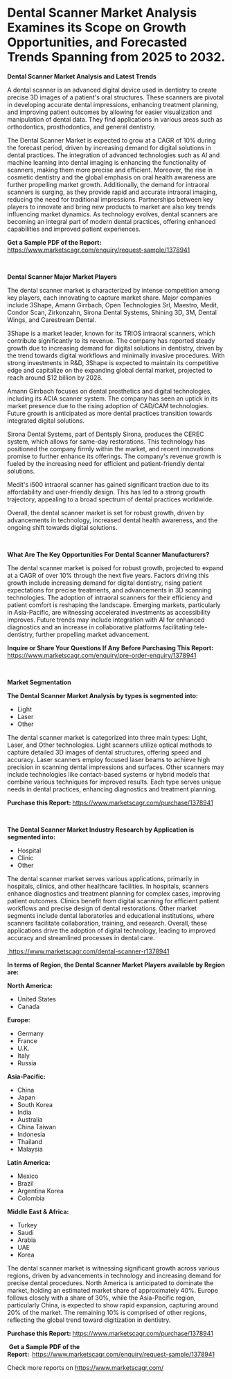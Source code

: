 <p><h1>Dental Scanner Market Analysis Examines its Scope on Growth Opportunities, and Forecasted Trends Spanning from 2025 to 2032.</h1></p><p><strong>Dental Scanner Market Analysis and Latest Trends</strong></p>
<p><p>A dental scanner is an advanced digital device used in dentistry to create precise 3D images of a patient's oral structures. These scanners are pivotal in developing accurate dental impressions, enhancing treatment planning, and improving patient outcomes by allowing for easier visualization and manipulation of dental data. They find applications in various areas such as orthodontics, prosthodontics, and general dentistry.</p><p>The Dental Scanner Market is expected to grow at a CAGR of 10% during the forecast period, driven by increasing demand for digital solutions in dental practices. The integration of advanced technologies such as AI and machine learning into dental imaging is enhancing the functionality of scanners, making them more precise and efficient. Moreover, the rise in cosmetic dentistry and the global emphasis on oral health awareness are further propelling market growth. Additionally, the demand for intraoral scanners is surging, as they provide rapid and accurate intraoral imaging, reducing the need for traditional impressions. Partnerships between key players to innovate and bring new products to market are also key trends influencing market dynamics. As technology evolves, dental scanners are becoming an integral part of modern dental practices, offering enhanced capabilities and improved patient experiences.</p></p>
<p><strong>Get a Sample PDF of the Report:&nbsp;</strong> <a href="https://www.marketscagr.com/enquiry/request-sample/1378941?utm_campaign=2724&utm_medium=2&utm_source=Github&utm_content=ia&utm_term=03032025&utm_id=dental-scanner">https://www.marketscagr.com/enquiry/request-sample/1378941</a></p>
<p>&nbsp;</p>
<p><strong>Dental Scanner Major Market Players</strong></p>
<p><p>The dental scanner market is characterized by intense competition among key players, each innovating to capture market share. Major companies include 3Shape, Amann Girrbach, Open Technologies Srl, Maestro, Medit, Condor Scan, Zirkonzahn, Sirona Dental Systems, Shining 3D, 3M, Dental Wings, and Carestream Dental.</p><p>3Shape is a market leader, known for its TRIOS intraoral scanners, which contribute significantly to its revenue. The company has reported steady growth due to increasing demand for digital solutions in dentistry, driven by the trend towards digital workflows and minimally invasive procedures. With strong investments in R&D, 3Shape is expected to maintain its competitive edge and capitalize on the expanding global dental market, projected to reach around $12 billion by 2028.</p><p>Amann Girrbach focuses on dental prosthetics and digital technologies, including its ACIA scanner system. The company has seen an uptick in its market presence due to the rising adoption of CAD/CAM technologies. Future growth is anticipated as more dental practices transition towards integrated digital solutions.</p><p>Sirona Dental Systems, part of Dentsply Sirona, produces the CEREC system, which allows for same-day restorations. This technology has positioned the company firmly within the market, and recent innovations promise to further enhance its offerings. The company's revenue growth is fueled by the increasing need for efficient and patient-friendly dental solutions.</p><p>Medit's i500 intraoral scanner has gained significant traction due to its affordability and user-friendly design. This has led to a strong growth trajectory, appealing to a broad spectrum of dental practices worldwide.</p><p>Overall, the dental scanner market is set for robust growth, driven by advancements in technology, increased dental health awareness, and the ongoing shift towards digital solutions.</p></p>
<p>&nbsp;</p>
<p><strong>What Are The Key Opportunities For Dental Scanner Manufacturers?</strong></p>
<p><p>The dental scanner market is poised for robust growth, projected to expand at a CAGR of over 10% through the next five years. Factors driving this growth include increasing demand for digital dentistry, rising patient expectations for precise treatments, and advancements in 3D scanning technologies. The adoption of intraoral scanners for their efficiency and patient comfort is reshaping the landscape. Emerging markets, particularly in Asia-Pacific, are witnessing accelerated investments as accessibility improves. Future trends may include integration with AI for enhanced diagnostics and an increase in collaborative platforms facilitating tele-dentistry, further propelling market advancement.</p></p>
<p><strong>Inquire or Share Your Questions If Any Before Purchasing This Report:</strong> <a href="https://www.marketscagr.com/enquiry/pre-order-enquiry/1378941?utm_campaign=2724&utm_medium=2&utm_source=Github&utm_content=ia&utm_term=03032025&utm_id=dental-scanner">https://www.marketscagr.com/enquiry/pre-order-enquiry/1378941</a></p>
<p>&nbsp;</p>
<p><strong>Market Segmentation</strong></p>
<p><strong>The Dental Scanner Market Analysis by types is segmented into:</strong></p>
<p><ul><li>Light</li><li>Laser</li><li>Other</li></ul></p>
<p><p>The dental scanner market is categorized into three main types: Light, Laser, and Other technologies. Light scanners utilize optical methods to capture detailed 3D images of dental structures, offering speed and accuracy. Laser scanners employ focused laser beams to achieve high precision in scanning dental impressions and surfaces. Other scanners may include technologies like contact-based systems or hybrid models that combine various techniques for improved results. Each type serves unique needs in dental practices, enhancing diagnostics and treatment planning.</p></p>
<p><strong>Purchase this Report:&nbsp;</strong><a href="https://www.marketscagr.com/purchase/1378941?utm_campaign=2724&utm_medium=2&utm_source=Github&utm_content=ia&utm_term=03032025&utm_id=dental-scanner">https://www.marketscagr.com/purchase/1378941</a></p>
<p>&nbsp;</p>
<p><strong>The Dental Scanner Market Industry Research by Application is segmented into:</strong></p>
<p><ul><li>Hospital</li><li>Clinic</li><li>Other</li></ul></p>
<p><p>The dental scanner market serves various applications, primarily in hospitals, clinics, and other healthcare facilities. In hospitals, scanners enhance diagnostics and treatment planning for complex cases, improving patient outcomes. Clinics benefit from digital scanning for efficient patient workflows and precise design of dental restorations. Other market segments include dental laboratories and educational institutions, where scanners facilitate collaboration, training, and research. Overall, these applications drive the adoption of digital technology, leading to improved accuracy and streamlined processes in dental care.</p></p>
<p><a href="https://www.marketscagr.com/dental-scanner-r1378941?utm_campaign=2724&utm_medium=2&utm_source=Github&utm_content=ia&utm_term=03032025&utm_id=dental-scanner">&nbsp;https://www.marketscagr.com/dental-scanner-r1378941</a></p>
<p><strong>In terms of Region, the Dental Scanner Market Players available by Region are:</strong></p>
<p>
    <p> <strong> North America: </strong>
        <ul>
            <li>United States</li>
            <li>Canada</li>
        </ul>
        </p> 
    <p> <strong> Europe: </strong>
        <ul>
            <li>Germany</li>
            <li>France</li>
            <li>U.K.</li>
            <li>Italy</li>
            <li>Russia</li>
        </ul>
        </p> 
    <p> <strong> Asia-Pacific: </strong>
        <ul>
            <li>China</li>
            <li>Japan</li>
            <li>South Korea</li>
            <li>India</li>
            <li>Australia</li>
            <li>China Taiwan</li>
            <li>Indonesia</li>
            <li>Thailand</li>
            <li>Malaysia</li>
        </ul>
        </p> 
    <p> <strong> Latin America: </strong>
        <ul>
            <li>Mexico</li>
            <li>Brazil</li>
            <li>Argentina Korea</li>
            <li>Colombia</li>
        </ul>
        </p> 
    <p> <strong> Middle East & Africa: </strong>
        <ul>
            <li>Turkey</li>
            <li>Saudi</li>
            <li>Arabia</li>
            <li>UAE</li>
            <li>Korea</li>
        </ul>
    </p>
    </p>
<p><p>The dental scanner market is witnessing significant growth across various regions, driven by advancements in technology and increasing demand for precise dental procedures. North America is anticipated to dominate the market, holding an estimated market share of approximately 40%. Europe follows closely with a share of 30%, while the Asia-Pacific region, particularly China, is expected to show rapid expansion, capturing around 20% of the market. The remaining 10% is comprised of other regions, reflecting the global trend toward digitization in dentistry.</p></p>
<p><strong>Purchase this Report: </strong><a href="https://www.marketscagr.com/purchase/1378941?utm_campaign=2724&utm_medium=2&utm_source=Github&utm_content=ia&utm_term=03032025&utm_id=dental-scanner">https://www.marketscagr.com/purchase/1378941</a></p>
<p>&nbsp;<strong>Get a Sample PDF of the Report:&nbsp;&nbsp;</strong><a href="https://www.marketscagr.com/enquiry/request-sample/1378941?utm_campaign=2724&utm_medium=2&utm_source=Github&utm_content=ia&utm_term=03032025&utm_id=dental-scanner">https://www.marketscagr.com/enquiry/request-sample/1378941</a></p>
<p><strong></strong></p>
<p>Check more reports on <a href="https://www.marketscagr.com/?utm_campaign=2724&utm_medium=2&utm_source=Github&utm_content=ia&utm_term=03032025&utm_id=dental-scanner">https://www.marketscagr.com/</a></p>
